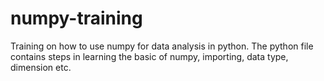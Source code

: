 # numpy-training
Training on how to use numpy for data analysis in python.
The python file contains steps in learning the basic of numpy, importing, data type, dimension etc.
